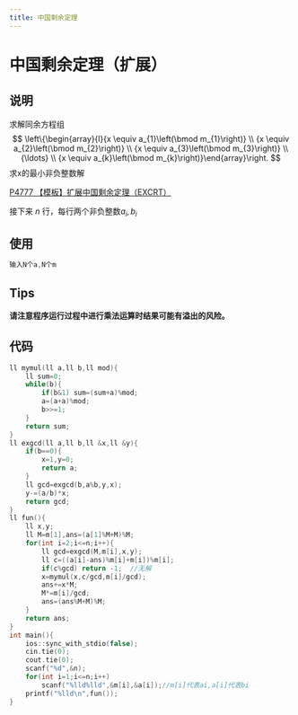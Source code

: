 ```yaml
---
title: 中国剩余定理
---
```


# 中国剩余定理（扩展）

## 说明

求解同余方程组
$$
\left\{\begin{array}{l}{x \equiv a_{1}\left(\bmod m_{1}\right)} \\ {x \equiv a_{2}\left(\bmod m_{2}\right)} \\ {x \equiv a_{3}\left(\bmod m_{3}\right)} \\ {\ldots} \\ {x \equiv a_{k}\left(\bmod m_{k}\right)}\end{array}\right.
$$
求x的最小非负整数解

[P4777 【模板】扩展中国剩余定理（EXCRT）](https://www.luogu.org/problem/P4777)

接下来 *n* 行，每行两个非负整数$a_{i}, b_{i}$

## 使用

```cpp
输入N个a,N个m
```

## Tips

**请注意程序运行过程中进行乘法运算时结果可能有溢出的风险。**

## 代码

```cpp
ll mymul(ll a,ll b,ll mod){
    ll sum=0;
    while(b){
        if(b&1) sum=(sum+a)%mod;
        a=(a+a)%mod;
        b>>=1;
    }
    return sum;
}
ll exgcd(ll a,ll b,ll &x,ll &y){
    if(b==0){
        x=1,y=0;
        return a;
    }
    ll gcd=exgcd(b,a%b,y,x);
    y-=(a/b)*x;
    return gcd;
}
ll fun(){
    ll x,y;
    ll M=m[1],ans=(a[1]%M+M)%M;
    for(int i=2;i<=n;i++){
        ll gcd=exgcd(M,m[i],x,y);
        ll c=((a[i]-ans)%m[i]+m[i])%m[i];
        if(c%gcd) return -1;  //无解 
        x=mymul(x,c/gcd,m[i]/gcd);
        ans+=x*M;
        M*=m[i]/gcd;
        ans=(ans%M+M)%M;
    }
    return ans;
}
int main(){
    ios::sync_with_stdio(false);
    cin.tie(0);
    cout.tie(0);
    scanf("%d",&n);
    for(int i=1;i<=n;i++)
        scanf("%lld%lld",&m[i],&a[i]);//m[i]代表ai,a[i]代表bi
    printf("%lld\n",fun());
} 
```

```

```

